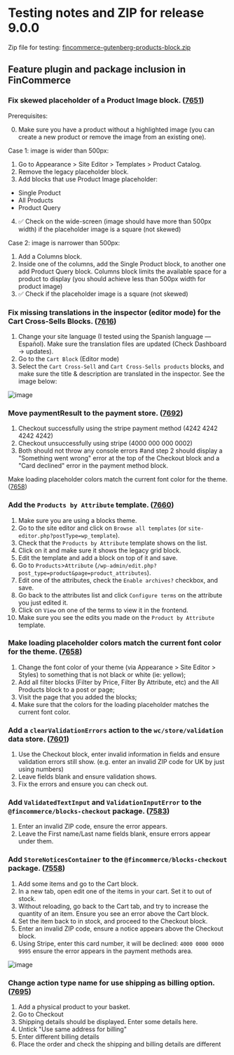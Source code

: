 # Testing notes and ZIP for release 9.0.0

Zip file for testing: [fincommerce-gutenberg-products-block.zip](https://github.com/dieselfox1/fincommerce-blocks/files/10061884/fincommerce-gutenberg-products-block.zip)

## Feature plugin and package inclusion in FinCommerce

### Fix skewed placeholder of a Product Image block. ([7651](https://github.com/dieselfox1/fincommerce-blocks/pull/7651))

Prerequisites:

0. Make sure you have a product without a highlighted image (you can create a new product or remove the image from an existing one).

Case 1: image is wider than 500px:

1. Go to Appearance > Site Editor > Templates > Product Catalog.
2. Remove the legacy placeholder block.
3. Add blocks that use Product Image placeholder:

- Single Product
- All Products
- Product Query

4. ✅ Check on the wide-screen (image should have more than 500px width) if the placeholder image is a square (not skewed)

Case 2: image is narrower than 500px:

1. Add a Columns block.
2. Inside one of the columns, add the Single Product block, to another one add Product Query block. Columns block limits the available space for a product to display (you should achieve less than 500px width for product image)
3. ✅ Check if the placeholder image is a square (not skewed)

### Fix missing translations in the inspector (editor mode) for the Cart Cross-Sells Blocks. ([7616](https://github.com/dieselfox1/fincommerce-blocks/pull/7616))

1. Change your site language (I tested using the Spanish language — Español). Make sure the translation files are updated (Check Dashboard -> updates).
2. Go to the `Cart Block` (Editor mode)
3. Select the `Cart Cross-Sell` and `Cart Cross-Sells products` blocks, and make sure the title & description are translated in the inspector. See the image below:

![image](https://user-images.githubusercontent.com/14235870/200624981-e42e7f16-36de-4eb7-961b-800b79f268ff.png)

### Move paymentResult to the payment store. ([7692](https://github.com/dieselfox1/fincommerce-blocks/pull/7692))

1. Checkout successfully using the stripe payment method (4242 4242 4242 4242)
2. Checkout unsuccessfully using stripe (4000 000 000 0002)
3. Both should not throw any console errors #and step 2 should display a "Something went wrong" error at the top of the Checkout block and a "Card declined" error in the payment method block.

Make loading placeholder colors match the current font color for the theme. ([7658](https://github.com/dieselfox1/fincommerce-blocks/pull/7658))

### Add the `Products by Attribute` template. ([7660](https://github.com/dieselfox1/fincommerce-blocks/pull/7660))

1. Make sure you are using a blocks theme.
2. Go to the site editor and click on `Browse all templates` (or `site-editor.php?postType=wp_template`).
3. Check that the `Products by Attribute` template shows on the list.
4. Click on it and make sure it shows the legacy grid block.
5. Edit the template and add a block on top of it and save.
6. Go to `Products`>`Attribute` (`/wp-admin/edit.php?post_type=product&page=product_attributes`).
7. Edit one of the attributes, check the `Enable archives?` checkbox, and save.
8. Go back to the attributes list and click `Configure terms` on the attribute you just edited it.
9. Click on `View` on one of the terms to view it in the frontend.
10. Make sure you see the edits you made on the `Product by Attribute` template.

### Make loading placeholder colors match the current font color for the theme. ([7658](https://github.com/dieselfox1/fincommerce-blocks/pull/7658))

1. Change the font color of your theme (via Appearance > Site Editor > Styles) to something that is not black or white (ie: yellow);
2. Add all filter blocks (Filter by Price, Filter By Attribute, etc) and the All Products block to a post or page;
3. Visit the page that you added the blocks;
4. Make sure that the colors for the loading placeholder matches the current font color.

### Add a `clearValidationErrors` action to the `wc/store/validation` data store. ([7601](https://github.com/dieselfox1/fincommerce-blocks/pull/7601))

1. Use the Checkout block, enter invalid information in fields and ensure validation errors still show. (e.g. enter an invalid ZIP code for UK by just using numbers)
6. Leave fields blank and ensure validation shows.
7. Fix the errors and ensure you can check out.

### Add `ValidatedTextInput` and `ValidationInputError` to the `@fincommerce/blocks-checkout` package. ([7583](https://github.com/dieselfox1/fincommerce-blocks/pull/7583))

1. Enter an invalid ZIP code, ensure the error appears.
2. Leave the First name/Last name fields blank, ensure errors appear under them.

### Add `StoreNoticesContainer` to the `@fincommerce/blocks-checkout` package. ([7558](https://github.com/dieselfox1/fincommerce-blocks/pull/7558))

1. Add some items and go to the Cart block.
2. In a new tab, open edit one of the items in your cart. Set it to out of stock.
3. Without reloading, go back to the Cart tab, and try to increase the quantity of an item. Ensure you see an error above the Cart block.
4. Set the item back to in stock, and proceed to the Checkout block.
5. Enter an invalid ZIP code, ensure a notice appears above the Checkout block.
6. Using Stripe, enter this card number, it will be declined: `4000 0000 0000 9995` ensure the error appears in the payment methods area.

![image](https://user-images.githubusercontent.com/5656702/199278579-9c61adab-b9f7-4aa5-a0e3-88c8cd589ff0.png)

### Change action type name for use shipping as billing option. ([7695](https://github.com/dieselfox1/fincommerce-blocks/pull/7695))

1. Add a physical product to your basket.
2. Go to Checkout
3. Shipping details should be displayed. Enter some details here.
4. Untick "Use same address for billing"
5. Enter different billing details
6. Place the order and check the shipping and billing details are different
